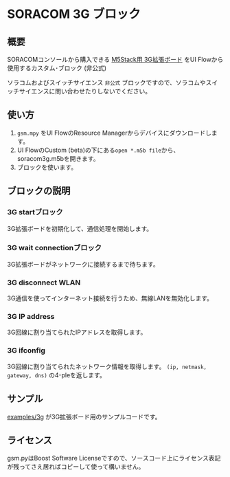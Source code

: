 # SORACOM 3G ブロック

## 概要

SORACOMコンソールから購入できる [M5Stack用 3G拡張ボード](https://soracom.jp/products/kit/3g_module_m5stack/) をUI Flowから使用するカスタム･ブロック (非公式)

ソラコムおよびスイッチサイエンス `非公式` ブロックですので、ソラコムやスイッチサイエンスに問い合わせたりしないでください。

## 使い方

1. `gsm.mpy` をUI FlowのResource Managerからデバイスにダウンロードします。
2. UI FlowのCustom (beta)の下にある`open *.m5b file`から、soracom3g.m5bを開きます。
3. ブロックを使います。

## ブロックの説明

### 3G startブロック

3G拡張ボードを初期化して、通信処理を開始します。


### 3G wait connectionブロック

3G拡張ボードがネットワークに接続するまで待ちます。

### 3G disconnect WLAN

3G通信を使ってインターネット接続を行うため、無線LANを無効化します。

### 3G IP address

3G回線に割り当てられたIPアドレスを取得します。

### 3G ifconfig

3G回線に割り当てられたネットワーク情報を取得します。
`(ip, netmask, gateway, dns)` の4-pleを返します。

## サンプル

[examples/3g](../../examples/3g) が3G拡張ボード用のサンプルコードです。

## ライセンス
gsm.pyはBoost Software Licenseですので、ソースコード上にライセンス表記が残ってさえ居ればコピーして使って構いません。
